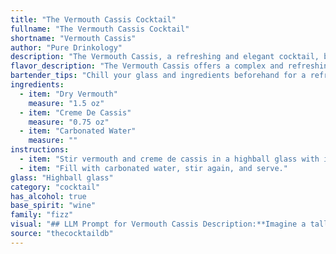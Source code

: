 ```yaml
---
title: "The Vermouth Cassis Cocktail"
fullname: "The Vermouth Cassis Cocktail"
shortname: "Vermouth Cassis"
author: "Pure Drinkology"
description: "The Vermouth Cassis, a refreshing and elegant cocktail, belongs to the **Fizz family**, characterized by its light, bubbly nature. This drink likely originated in the early 20th century, gaining popularity as a sophisticated alternative to the traditional Gin Fizz. Its combination of dry vermouth, sweet crème de cassis, and carbonated water creates a harmonious balance of bitter, sweet, and effervescent flavors. "
flavor_description: "The Vermouth Cassis offers a complex and refreshing taste. The dry vermouth provides a crisp, herbal backbone, while the crème de cassis adds a sweet, blackcurrant flavor with a touch of tartness. The carbonated water brightens the cocktail, creating a lively fizz that enhances the overall experience. It's a balanced combination of sweet, bitter, and refreshing, perfect for a light and flavorful aperitif. "
bartender_tips: "Chill your glass and ingredients beforehand for a refreshingly cold drink.  Use a good quality dry vermouth, and a generous pour of crème de cassis for a balanced sweetness. Top with chilled carbonated water, gently swirling to create a beautiful layered effect.  Serve immediately."
ingredients:
  - item: "Dry Vermouth"
    measure: "1.5 oz"
  - item: "Creme De Cassis"
    measure: "0.75 oz"
  - item: "Carbonated Water"
    measure: ""
instructions:
  - item: "Stir vermouth and creme de cassis in a highball glass with ice cubes."
  - item: "Fill with carbonated water, stir again, and serve."
glass: "Highball glass"
category: "cocktail"
has_alcohol: true
base_spirit: "wine"
family: "fizz"
visual: "## LLM Prompt for Vermouth Cassis Description:**Imagine a tall, elegant glass filled with a beautiful ombre effect. The bottom third is a deep, rich crimson hue, like a ruby held up to the light. This vibrant color gradually fades upwards, blending into a pale, straw-like yellow, reminiscent of the golden sunset. The drink is topped with a delicate layer of fine, pearlescent bubbles, resembling a soft, ethereal mist. How would you describe the visual appeal of this layered cocktail, highlighting its colors, textures, and overall aesthetic?** "
source: "thecocktaildb"
---
```


